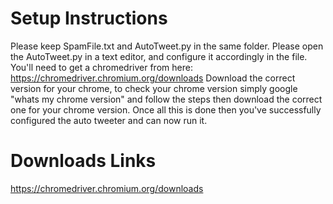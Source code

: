 # Setup Instructions

Please keep SpamFile.txt and AutoTweet.py in the same folder.
Please open the AutoTweet.py in a text editor, and configure it accordingly in the file.
You'll need to get a chromedriver from here: https://chromedriver.chromium.org/downloads
Download the correct version for your chrome, to check your chrome version simply google "whats my chrome version" and follow the steps then download the correct one for your chrome version.
Once all this is done then you've successfully configured the auto tweeter and can now run it.

# Downloads Links

https://chromedriver.chromium.org/downloads
